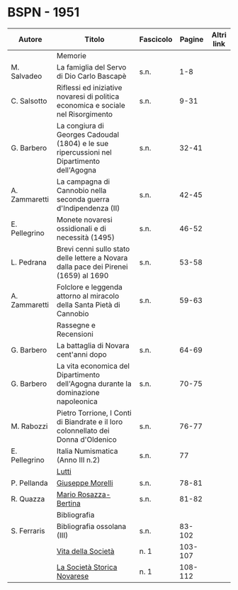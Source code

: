# BSPN - 1951

| Autore        | Titolo                                                                                     | Fascicolo | Pagine  | Altri link |
|---------------|--------------------------------------------------------------------------------------------|-----------|---------|------------|
|               | Memorie                                                                                    |           |         |            |
| M. Salvadeo   | La famiglia del Servo di Dio Carlo Bascapè                                                 | s.n.      | 1-8     |            |
| C. Salsotto   | Riflessi ed iniziative novaresi di politica economica e sociale nel Risorgimento           | s.n.      | 9-31    |            |
| G. Barbero    | La congiura di Georges Cadoudal (1804) e le sue ripercussioni nel Dipartimento dell'Agogna | s.n.      | 32-41   |            |
| A. Zammaretti | La campagna di Cannobio nella seconda guerra d'Indipendenza (II)                           | s.n.      | 42-45   |            |
| E. Pellegrino | Monete novaresi ossidionali e di necessità (1495)                                          | s.n.      | 46-52   |            |
| L. Pedrana    | Brevi cenni sullo stato delle lettere a Novara dalla pace dei Pirenei (1659) al 1690       | s.n.      | 53-58   |            |
| A. Zammaretti | Folclore e leggenda attorno al miracolo della Santa Pietà di Cannobio                      | s.n.      | 59-63   |            |
|               | Rassegne e Recensioni                                                                      |           |         |            |
| G. Barbero    | La battaglia di Novara cent'anni dopo                                                      | s.n.      | 64-69   |            |
| G. Barbero    | La vita economica del Dipartimento dell'Agogna durante la dominazione napoleonica          | s.n.      | 70-75   |            |
| M. Rabozzi    | Pietro Torrione, I Conti di Biandrate e il loro colonnellato dei Donna d'Oldenico          | s.n.      | 76-77   |            |
| E. Pellegrino | Italia Numismatica (Anno III n.2)                                                          | s.n.      | 77      |            |
|               | [Lutti](http://www.ssno.it/BSPNo/bspn_vita51.html#511)                                     |           |         |            |
| P. Pellanda   | [Giuseppe Morelli](http://www.ssno.it/BSPNo/bspn_vita51.html#512)                          | s.n.      | 78-81   |            |
| R. Quazza     | [Mario Rosazza-Bertina](http://www.ssno.it/BSPNo/bspn_vita51.html#513)                     | s.n.      | 81-82   |            |
|               | Bibliografia                                                                               |           |         |            |
| S. Ferraris   | Bibliografia ossolana (III)                                                                | s.n.      | 83-102  |            |
|               | [Vita della Società](http://www.ssno.it/BSPNo/bspn_vita51.html#510)                        | n. 1      | 103-107 |            |
|               | [La Società Storica Novarese](http://www.ssno.it/SSN/ssn_soci1951.html)                    | n. 1      | 108-112 |            |
